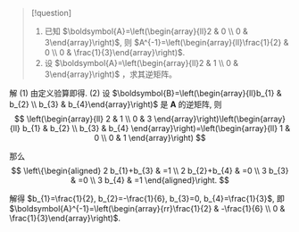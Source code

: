 > [!question]
> 1. 已知 $\boldsymbol{A}=\left(\begin{array}{ll}2 & 0 \\ 0 & 3\end{array}\right)$, 则 $A^{-1}=\left(\begin{array}{ll}\frac{1}{2} & 0 \\ 0 & \frac{1}{3}\end{array}\right)$.
> 2. 设 $\boldsymbol{A}=\left(\begin{array}{ll}2 & 1 \\ 0 & 3\end{array}\right)$ ，求其逆矩阵。

解 
(1) 由定义验算即得.
(2) 设 $\boldsymbol{B}=\left(\begin{array}{ll}b_{1} & b_{2} \\ b_{3} & b_{4}\end{array}\right)$ 是 $\boldsymbol{A}$ 的逆矩阵, 则
$$
\left(\begin{array}{ll}
2 & 1 \\
0 & 3
\end{array}\right)\left(\begin{array}{ll}
b_{1} & b_{2} \\
b_{3} & b_{4}
\end{array}\right)=\left(\begin{array}{ll}
1 & 0 \\
0 & 1
\end{array}\right)
$$

那么
$$
\left\{\begin{aligned}
2 b_{1}+b_{3} & =1 \\
2 b_{2}+b_{4} & =0 \\
3 b_{3} & =0 \\
3 b_{4} & =1
\end{aligned}\right.
$$

解得 $b_{1}=\frac{1}{2}, b_{2}=-\frac{1}{6}, b_{3}=0, b_{4}=\frac{1}{3}$, 即 $\boldsymbol{A}^{-1}=\left(\begin{array}{rr}\frac{1}{2} & -\frac{1}{6} \\ 0 & \frac{1}{3}\end{array}\right)$.